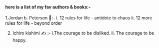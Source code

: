 #### here is a list of my fav authors & books:-
1.Jordan b. Peterson 🙂:-
  i. 12 rules for life - antidote to chaos
  ii. 12 more rules for life - beyond order
  
2. Ichiro kishimi ✍️ :- 
  i.The courage to be disliked.
  ii. The courage to be happy.

